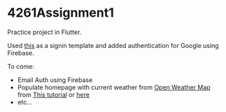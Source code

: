 # 4261Assignment1

Practice project in Flutter.

Used <a href="https://github.com/samarthagarwal/FlutterScreens/blob/master/README.md">this</a> as a signin template and
added authentication for Google using Firebase.

To come:<br /> 
  - Email Auth using Firebase<br /> 
  - Populate homepage with current weather from <a href="https://openweathermap.org/apid">Open Weather Map</a> <br /> from <a href="https://dragosholban.com/2018/07/01/how-to-build-a-simple-weather-app-in-flutter/"> This tutorial</a>  or <a href="https://pub.dartlang.org/packages/weather/"> here</a> <br />
  - etc...
